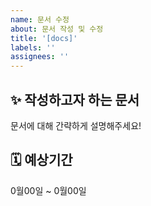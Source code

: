 ```yaml
---
name: 문서 수정
about: 문서 작성 및 수정
title: '[docs]'
labels: ''
assignees: ''
---
```


## ✨ 작성하고자 하는 문서

문서에 대해 간략하게 설명해주세요!

## 🗓️ 예상기간

0월00일 ~ 0월00일
